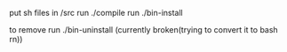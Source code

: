 put sh files in /src
run ./compile
run ./bin-install

to remove 
run ./bin-uninstall (currently broken(trying to convert it to bash rn))

